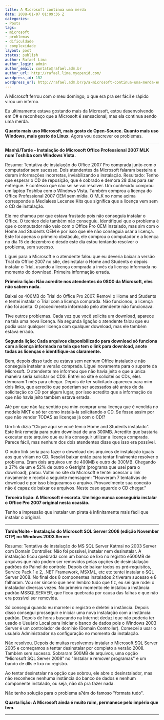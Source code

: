 ```yaml
---
title: A Microsoft continua uma merda
date: 2008-01-07 01:09:36 Z
categories:
- Posts
tags:
- microsoft
- problemas
- dificuldade
- complexidade
layout: post
status: publish
author: Rafael Lima
author_login: admin
author_email: contato@rafael.adm.br
author_url: http://rafael.lima.myopenid.com/
wordpress_id: 152
wordpress_url: http://rafael.adm.br/p/a-microsoft-continua-uma-merda-eu-odeio-a-microsoft/
---
```


A Microsoft ferrou com o meu domingo, o que era pra ser f&aacute;cil e r&aacute;pido virou um inferno.

Eu ultimamente estava gostando mais da Microsoft, estou desenvolvendo em C# e reconhe&ccedil;o que a Microsoft &eacute; sensacional, mas ela continua sendo uma merda.

<strong>Quanto mais uso Microsoft, mais gosto de Open-Source. Quanto mais uso Windows, mais gosto do Linux</strong>.
Agora vou descrever os problemas.

******************

<span style="font-weight: bold">Manh&atilde;/Tarde - Instala&ccedil;&atilde;o do Microsoft Office  Professional 2007 MLK num Toshiba com Windows Vista.
</span>

Resumo: Tentativa de instala&ccedil;&atilde;o do Office 2007 Pro comprada junto com o computador sem sucesso. Dois atendentes da Microsoft falaram besteira e deram informa&ccedil;&otilde;es incorretas, inviabilizando a instala&ccedil;&atilde;o. Resultado: Tenho que esperar o CD de reposi&ccedil;&atilde;o, que &eacute; cobrado e demora 28 dias para ser entregue. E confesso que n&atilde;o sei se vai resolver.
Um conhecido comprou um laptop Toshiba com o WIndows Vista. Tamb&eacute;m comprou a licen&ccedil;a do Office Professional 2007 OEM sem m&iacute;dia. O MLK no nome acima corresponde a Medialess Lecense Kits que significa que a licen&ccedil;a vem sem o CD de instala&ccedil;&atilde;o.

Ele me chamou por que estava frustado pois n&atilde;o conseguia instalar o Office. O t&eacute;cnico dele tamb&eacute;m n&atilde;o conseguiu. Identifiquei que o problema &eacute; que o computador n&atilde;o veio com o Office Pro OEM instalado, mas sim com o Home and Students OEM e por isso que ele n&atilde;o conseguia usar a licen&ccedil;a. Este foi apenas o primeiro obst&aacute;culo, ele comprou o computador e a licen&ccedil;a no dia 15 de dezembro e desde este dia estou tentando resolver o problema, sem sucesso.

Liguei para a Microsoft e o atendente falou que eu deveria baixar a vers&atilde;o Trial do Office 2007 no site, desinstalar o Home and Students e depois instalar o Trial, usando a licen&ccedil;a comprada a inv&eacute;s da licen&ccedil;a informada no momento do download. Primeira informa&ccedil;&atilde;o errada.

<span style="font-weight: bold">Primeira li&ccedil;&atilde;o: N&atilde;o acredite nos atendentes do 0800 da Microsoft, eles n&atilde;o sabem nada.</span>

Baixei os 400MB do Trial do Office Pro 2007. Removi o Home and Students e tentei instalar o Trial com a licen&ccedil;a comprada. N&atilde;o funcionou, a licen&ccedil;a n&atilde;o foi aceita. O procedimento informado pelo atendente n&atilde;o funcionava.

Tive outros problemas. Cada vez que voc&ecirc; solicita um download, aparece na tela uma nova licen&ccedil;a. Na segunda liga&ccedil;&atilde;o o atendente falou que eu podia usar qualquer licen&ccedil;a com qualquer download, mas ele tamb&eacute;m estava errado.

<span style="font-weight: bold">Segunda li&ccedil;&atilde;o: Cada arquivos disponibilizado para download s&oacute; funciona com a licen&ccedil;a informada na tela que tem o link para download, anote todas as licen&ccedil;as e identifique-as claramente.</span>

Bem, depois disso tudo eu estava sem nenhum Office instalado e n&atilde;o conseguia instalar a vers&atilde;o comprada. Liguei novamente para o suporte da Microsoft. O atendente me informou que n&atilde;o havia jeito e que a &uacute;nica maneira seria solicitar os CDS.
Entrei no site e solicitei os CDs, eles demoram 1 m&ecirc;s para chegar. Depois de ter solicitado apareceu para mim dois links, que acredito que poderiam ser acessados at&eacute; antes de da solicita&ccedil;&atilde;o do CD por algum lugar, por isso acredito que a informa&ccedil;&atilde;o de que n&atilde;o havia jeito tamb&eacute;m estava errada.

At&eacute; por que n&atilde;o faz sentido pra mim comprar uma licen&ccedil;a que &eacute; vendida no modelo MKT e s&oacute; ter como instal&aacute;-la solicitando o CD. Se fosse assim por que n&atilde;o vender TODAS as licen&ccedil;as j&aacute; com o CD!?

Um link dizia "Clique aqui se voc&ecirc; tem o Home and Students instalado". Este link remetia para outro download de uns 300MB. Acredito que bastaria executar este arquivo que eu iria conseguir utilizar a licen&ccedil;a comprada. Parece f&aacute;cil, mas nenhum dos dois atendentes disse que isso era poss&iacute;vel.

O outro link seria para fazer o download dos arquivos de instala&ccedil;&atilde;o iguais aos que viriam no CD. Resolvi baixar ent&atilde;o para tentar finalmente resolver o problema. Eram dois arquivos um de 400MB e outro de 300MB. Chegando a 37% de um e 52% de outro o Getright (programa que usei para o download), parou. Voltei no site da Microsoft e tentei acessar o link novamente e recebi a seguinte mensagem: "Houveram 7 tentativas de download e por isso bloqueamos o arquivo. Provavelmente sua conex&atilde;o n&atilde;o &eacute; capaz de baixar os arquivos. Neste caso aguarde o CD chegar."

<strong><span style="font-weight: bold">Terceira li&ccedil;&atilde;o: A Microsoft &eacute; escrota. </span>Um leigo nunca conseguiria instalar o Office Pro 2007 original nesta ocasi&atilde;o.</strong>

Tenho a impress&atilde;o que instalar um pirata &eacute; infinitamente mais f&aacute;cil que instalar o original.

******************

<span style="font-weight: bold">Tarde/Noite - Instala&ccedil;&atilde;o do Microsoft SQL Server 2008 (edi&ccedil;&atilde;o November CTP) no Windows 2003 Server</span>

Resumo: Tentativa de instala&ccedil;&atilde;o do MS SQL Server Katmai no 2003 Server com Domain Controller. N&atilde;o foi poss&iacute;vel, instalar nem desinstalar. A instala&ccedil;&atilde;o ficou quebrada com um banco de lixo no registro e500MB de arquivos que n&atilde;o podem ser removidos pelas op&ccedil;&otilde;es de desinstala&ccedil;&atilde;o padr&otilde;es do Painel de controle.
Depois de baixar todos os pr&eacute;-requisitos, Service Pack 1 e 2, .NET Framework, MSXML, etc etc tentei instalar o SQL Server 2008. No final dos 8 componentes instalados 2 tiveram sucesso e 8 falharam.
Vou ser sincero que nem lembro tudo que fiz, eu sei que rodei o instalador diversas vezes. No primeiro momento ele instalou a inst&acirc;ncia padr&atilde;o MSSQLSERVER, que ficou quebrada por causa das falhas e que n&atilde;o era poss&iacute;vel ser removida.

S&oacute; consegui quando eu marretei o registro e deletei a inst&acirc;ncia. Depois disso consegui prosseguir e iniciar uma nova instala&ccedil;&atilde;o com a inst&acirc;ncia padr&atilde;o.
Depois de horas buscando na Internet deduzi que n&atilde;o poderia ter usado o Usu&aacute;rio Local para iniciar o banco de dados pois o Windows 2003 Server &eacute; um controlador de dom&iacute;nio (Domain Controller). Comecei a usar o usu&aacute;rio Administrador na configura&ccedil;&atilde;o no momento da instala&ccedil;&atilde;o.

N&atilde;o resolveu. Depois de muitas resolvemos instalar o Microsoft SQL Server 2005 e come&ccedil;amos a tentar desinstalar por completo a vers&atilde;o 2008. Tamb&eacute;m sem sucesso. Sobraram 500MB de arquivos, uma op&ccedil;&atilde;o "Microsoft SQL Server 2008" no "Instalar e remover programas" e um bando de dlls e lixo no registro.

Ao tentar desinstalar na op&ccedil;&atilde;o que sobrou, ele abre o desinstalador, mas n&atilde;o reconhece nenhuma inst&acirc;ncia do banco de dados e nenhum componente instalado, ou seja, n&atilde;o d&aacute; pra fazer nada.

N&atilde;o tenho solu&ccedil;&atilde;o para o problema a?&eacute;m do famoso "formata tudo".

<strong>Quarta li&ccedil;&atilde;o: A Microsoft ainda &eacute; muito ruim, permanece pelo imp&eacute;rio que tem.</strong>
******************
